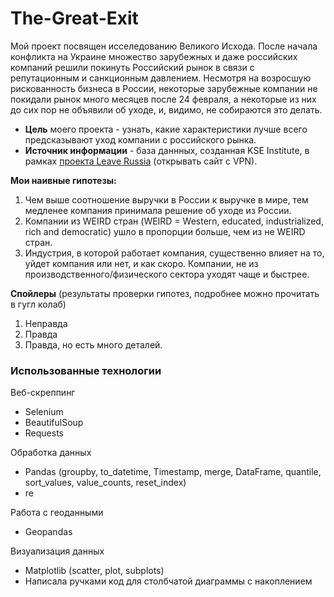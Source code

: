 # The-Great-Exit

Мой проект посвящен исселедованию Великого Исхода. После начала конфликта на Украине множество зарубежных и даже российских компаний решили покинуть Российский рынок в связи с репутационным и санкционным давлением. Несмотря на возросшую рискованность бизнеса в России, некоторые зарубежные компании не покидали рынок много месяцев после 24 февраля, а некоторые из них до сих пор не объявили об уходе, и, видимо, не собираются это делать. 
- **Цель** моего проекта - узнать, какие характеристики лучше всего предсказывают уход компании с российского рынка.
- **Источник информации** - база даннных, созданная KSE Institute, в рамках [проекта Leave Russia](https://leave-russia.org/) (открывать сайт с VPN).

**Мои наивные гипотезы:**
1. Чем выше соотношение выручки в России к выручке в мире, тем медленее компания принимала решение об уходе из России.
2. Компании из WEIRD стран (WEIRD = Western, educated, industrialized, rich and democratic) ушло в пропорции больше, чем из не WEIRD стран. 
3. Индустрия, в которой работает компания, существенно влияет на то, уйдет компания или нет, и как скоро. Компании, не из производственного/физического сектора уходят чаще и быстрее. 

**Спойлеры** (результаты проверки гипотез, подробнее можно прочитать в гугл колаб)
1. Неправда
2. Правда
3. Правда, но есть много деталей.

### Использованные технологии

Веб-скреппинг 
- Selenium
- BeautifulSoup
- Requests

Обработка данных 
- Pandas (groupby, to_datetime, Timestamp, merge, DataFrame, quantile, sort_values, value_counts, reset_index)
- re

 Работа с геоданными 
 - Geopandas

Визуализация данных
- Matplotlib (scatter, plot, subplots)
- Написала ручками код для столбчатой диаграммы с накоплением 

  




